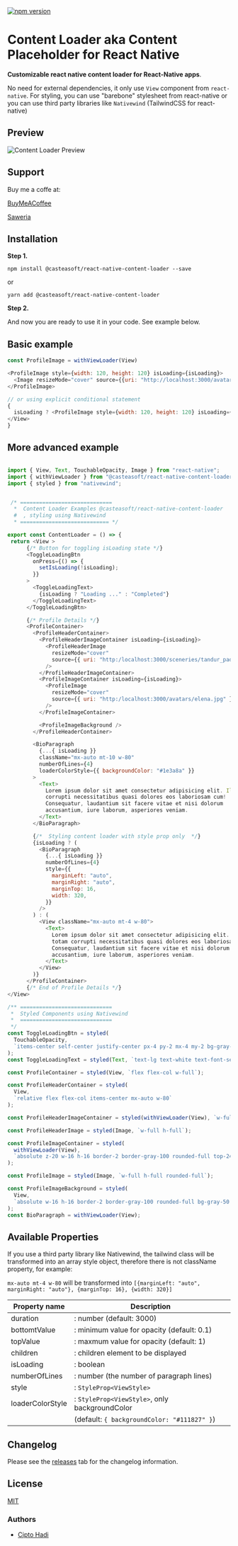 <a href="https://www.npmjs.com/package/@casteasoft/react-native-content-loader">
  <img alt="npm version" src="https://img.shields.io/npm/v/@casteasoft/react-native-content-loader"/>
</a>

# Content Loader aka Content Placeholder for React Native

**Customizable react native content loader for React-Native apps**.

No need for external dependencies, it only use `View` component from `react-native`. For styling, you can use "barebone" stylesheet from react-native or you can use third party libraries like `Nativewind` (TailwindCSS for react-native)

## Preview

![Content Loader Preview](https://raw.githubusercontent.com/cipto-hd/github-assets/main/assets/cipto-content-loader.gif)

## Support

Buy me a coffe at:

[BuyMeACoffee](https://www.buymeacoffee.com/cipto)

[Saweria](https://saweria.co/ciptohadi)

## Installation

**Step 1.**

```
npm install @casteasoft/react-native-content-loader --save
```

or

```
yarn add @casteasoft/react-native-content-loader
```

**Step 2.**

And now you are ready to use it in your code. See example below.

## Basic example

```js
const ProfileImage = withViewLoader(View)

<ProfileImage style={width: 120, height: 120} isLoading={isLoading}>
  <Image resizeMode="cover" source={{uri: "http://localhost:3000/avatars/cipto.jpg"}} style={{widh:"100%" height:"100%"}} />
</ProfileImage>

// or using explicit conditional statement
{
  isLoading ? <ProfileImage style={width: 120, height: 120} isLoading={isLoading} /> : <View style={width: 120, height: 120} isLoading={isLoading}><Image resizeMode="cover" source={{uri: "http://localhost:3000/avatars/cipto.jpg"}} style={{widh:"100%" height:"100%"}} />
</View>
}

```

## More advanced example

```js

import { View, Text, TouchableOpacity, Image } from "react-native";
import { withViewLoader } from "@casteasoft/react-native-content-loader";
import { styled } from "nativewind";


 /* =============================
  *  Content Loader Examples @casteasoft/react-native-content-loader
  #  , styling using Nativewind
  * ============================ */

export const ContentLoader = () => {
 return <View >
      {/* Button for toggling isLoading state */}
      <ToggleLoadingBtn
        onPress={() => {
          setIsLoading(!isLoading);
        }}
      >
        <ToggleLoadingText>
          {isLoading ? "Loading ..." : "Completed"}
        </ToggleLoadingText>
      </ToggleLoadingBtn>

      {/* Profile Details */}
      <ProfileContainer>
        <ProfileHeaderContainer>
          <ProfileHeaderImageContainer isLoading={isLoading}>
            <ProfileHeaderImage
              resizeMode="cover"
              source={{ uri: "http:/localhost:3000/sceneries/tandur_padi.jpg" }}
            />
          </ProfileHeaderImageContainer>
          <ProfileImageContainer isLoading={isLoading}>
            <ProfileImage
              resizeMode="cover"
              source={{ uri: "http:/localhost:3000/avatars/elena.jpg" }}
            />
          </ProfileImageContainer>

          <ProfileImageBackground />
        </ProfileHeaderContainer>

        <BioParagraph
          {...{ isLoading }}
          className="mx-auto mt-10 w-80"
          numberOfLines={4}
          loaderColorStyle={{ backgroundColor: "#1e3a8a" }}
        >
          <Text>
            Lorem ipsum dolor sit amet consectetur adipisicing elit. Illum totam
            corrupti necessitatibus quasi dolores eos laboriosam cum!
            Consequatur, laudantium sit facere vitae et nisi dolorum
            accusantium, iure laborum, asperiores veniam.
          </Text>
        </BioParagraph>

        {/*  Styling content loader with style prop only  */}
        {isLoading ? (
          <BioParagraph
            {...{ isLoading }}
            numberOfLines={4}
            style={{
              marginLeft: "auto",
              marginRight: "auto",
              marginTop: 16,
              width: 320,
            }}
          />
        ) : (
          <View className="mx-auto mt-4 w-80">
            <Text>
              Lorem ipsum dolor sit amet consectetur adipisicing elit. Illum
              totam corrupti necessitatibus quasi dolores eos laboriosam cum!
              Consequatur, laudantium sit facere vitae et nisi dolorum
              accusantium, iure laborum, asperiores veniam.
            </Text>
          </View>
        )}
      </ProfileContainer>
      {/* End of Profile Details */}
</View>

/** =============================
 *  Styled Components using Nativewind
 *  =============================
 */
const ToggleLoadingBtn = styled(
  TouchableOpacity,
  `items-center self-center justify-center px-4 py-2 mx-4 my-2 bg-gray-900 rounded-lg w-36`
);
const ToggleLoadingText = styled(Text, `text-lg text-white text-font-semibold`);

const ProfileContainer = styled(View, `flex flex-col w-full`);

const ProfileHeaderContainer = styled(
  View,
  `relative flex flex-col items-center mx-auto w-80`
);

const ProfileHeaderImageContainer = styled(withViewLoader(View), `w-full h-32`);

const ProfileHeaderImage = styled(Image, `w-full h-full`);

const ProfileImageContainer = styled(
  withViewLoader(View),
  `absolute z-20 w-16 h-16 border-2 border-gray-100 rounded-full top-24`
);

const ProfileImage = styled(Image, `w-full h-full rounded-full`);

const ProfileImageBackground = styled(
  View,
  `absolute w-16 h-16 border-2 border-gray-100 rounded-full bg-gray-50 top-24`
);
const BioParagraph = withViewLoader(View);

```

## Available Properties

If you use a third party library like Nativewind, the tailwind class will be transformed into an array style object, therefore there is not className property, for example:

`mx-auto mt-4 w-80` will be transformed into `[{marginLeft: "auto", marginRight: "auto"}, {marginTop: 16}, {width: 320}]`

| Property name    | Description                                    |
| ---------------- | ---------------------------------------------- |
| duration         | : number (default: 3000)                       |
| bottomtValue     | : minimum value for opacity (default: 0.1)     |
| topValue         | : maxmum value for opacity (default: 1)        |
| children         | : children element to be displayed             |
| isLoading        | : boolean                                      |
| numberOfLines    | : number (the number of paragraph lines)       |
| style            | : `StyleProp<ViewStyle>`                       |
| loaderColorStyle | : `StyleProp<ViewStyle>`, only backgroundColor |
|                  | (default: `{ backgroundColor: "#111827" }`)    |

## Changelog

Please see the [releases](https://github.com/casteasoft/react-native-content-loader/releases) tab for the changelog information.

## License

[MIT](LICENSE)

### Authors

- [Cipto Hadi](https://www.twitter.com/cipto_hd)
